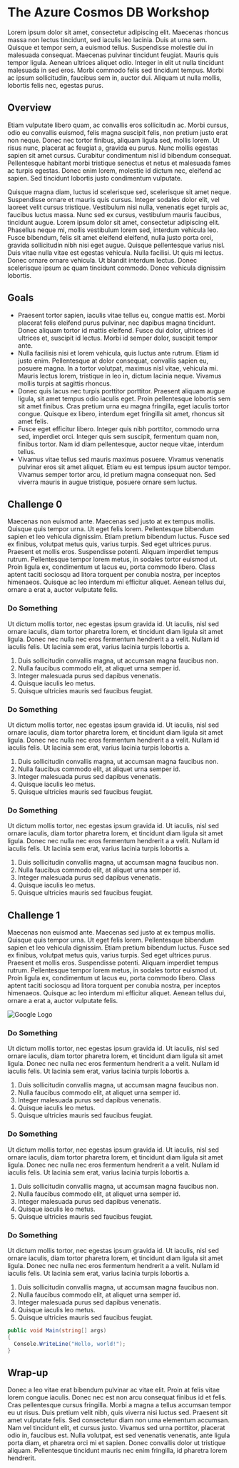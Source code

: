 # The Azure Cosmos DB Workshop

Lorem ipsum dolor sit amet, consectetur adipiscing elit. Maecenas rhoncus massa non lectus tincidunt, sed iaculis leo lacinia. Duis at urna sem. Quisque et tempor sem, a euismod tellus. Suspendisse molestie dui in malesuada consequat. Maecenas pulvinar tincidunt feugiat. Mauris quis tempor ligula. Aenean ultrices aliquet odio. Integer in elit ut nulla tincidunt malesuada in sed eros. Morbi commodo felis sed tincidunt tempus. Morbi ac ipsum sollicitudin, faucibus sem in, auctor dui. Aliquam ut nulla mollis, lobortis felis nec, egestas purus.

## Overview

Etiam vulputate libero quam, ac convallis eros sollicitudin ac. Morbi cursus, odio eu convallis euismod, felis magna suscipit felis, non pretium justo erat non neque. Donec nec tortor finibus, aliquam ligula sed, mollis lorem. Ut risus nunc, placerat ac feugiat a, gravida eu purus. Nunc mollis egestas sapien sit amet cursus. Curabitur condimentum nisl id bibendum consequat. Pellentesque habitant morbi tristique senectus et netus et malesuada fames ac turpis egestas. Donec enim lorem, molestie id dictum nec, eleifend ac sapien. Sed tincidunt lobortis justo condimentum vulputate.

Quisque magna diam, luctus id scelerisque sed, scelerisque sit amet neque. Suspendisse ornare et mauris quis cursus. Integer sodales dolor elit, vel laoreet velit cursus tristique. Vestibulum nisi nulla, venenatis eget turpis ac, faucibus luctus massa. Nunc sed ex cursus, vestibulum mauris faucibus, tincidunt augue. Lorem ipsum dolor sit amet, consectetur adipiscing elit. Phasellus neque mi, mollis vestibulum lorem sed, interdum vehicula leo. Fusce bibendum, felis sit amet eleifend eleifend, nulla justo porta orci, gravida sollicitudin nibh nisi eget augue. Quisque pellentesque varius nisl. Duis vitae nulla vitae est egestas vehicula. Nulla facilisi. Ut quis mi lectus. Donec ornare ornare vehicula. Ut blandit interdum lectus. Donec scelerisque ipsum ac quam tincidunt commodo. Donec vehicula dignissim lobortis.

## Goals

-   Praesent tortor sapien, iaculis vitae tellus eu, congue mattis est. Morbi placerat felis eleifend purus pulvinar, nec dapibus magna tincidunt. Donec aliquam tortor id mattis eleifend. Fusce dui dolor, ultrices id ultrices et, suscipit id lectus. Morbi id semper dolor, suscipit tempor ante. 
-   Nulla facilisis nisi et lorem vehicula, quis luctus ante rutrum. Etiam id justo enim. Pellentesque at dolor consequat, convallis sapien eu, posuere magna. In a tortor volutpat, maximus nisl vitae, vehicula mi. Mauris lectus lorem, tristique in leo in, dictum lacinia neque. Vivamus mollis turpis at sagittis rhoncus.
-   Donec quis lacus nec turpis porttitor porttitor. Praesent aliquam augue ligula, sit amet tempus odio iaculis eget. Proin pellentesque lobortis sem sit amet finibus. Cras pretium urna eu magna fringilla, eget iaculis tortor congue. Quisque ex libero, interdum eget fringilla sit amet, rhoncus sit amet felis. 
-   Fusce eget efficitur libero. Integer quis nibh porttitor, commodo urna sed, imperdiet orci. Integer quis sem suscipit, fermentum quam non, finibus tortor. Nam id diam pellentesque, auctor neque vitae, interdum tellus. 
-   Vivamus vitae tellus sed mauris maximus posuere. Vivamus venenatis pulvinar eros sit amet aliquet. Etiam eu est tempus ipsum auctor tempor. Vivamus semper tortor arcu, id pretium magna consequat non. Sed viverra mauris in augue tristique, posuere ornare sem luctus.

## Challenge 0

Maecenas non euismod ante. Maecenas sed justo at ex tempus mollis. Quisque quis tempor urna. Ut eget felis lorem. Pellentesque bibendum sapien et leo vehicula dignissim. Etiam pretium bibendum luctus. Fusce sed ex finibus, volutpat metus quis, varius turpis. Sed eget ultrices purus. Praesent et mollis eros. Suspendisse potenti. Aliquam imperdiet tempus rutrum. Pellentesque tempor lorem metus, in sodales tortor euismod ut. Proin ligula ex, condimentum ut lacus eu, porta commodo libero. Class aptent taciti sociosqu ad litora torquent per conubia nostra, per inceptos himenaeos. Quisque ac leo interdum mi efficitur aliquet. Aenean tellus dui, ornare a erat a, auctor vulputate felis.

### Do Something

Ut dictum mollis tortor, nec egestas ipsum gravida id. Ut iaculis, nisl sed ornare iaculis, diam tortor pharetra lorem, et tincidunt diam ligula sit amet ligula. Donec nec nulla nec eros fermentum hendrerit a a velit. Nullam id iaculis felis. Ut lacinia sem erat, varius lacinia turpis lobortis a.

1.  Duis sollicitudin convallis magna, ut accumsan magna faucibus non. 
1.  Nulla faucibus commodo elit, at aliquet urna semper id. 
1.  Integer malesuada purus sed dapibus venenatis. 
1.  Quisque iaculis leo metus. 
1.  Quisque ultricies mauris sed faucibus feugiat. 

### Do Something

Ut dictum mollis tortor, nec egestas ipsum gravida id. Ut iaculis, nisl sed ornare iaculis, diam tortor pharetra lorem, et tincidunt diam ligula sit amet ligula. Donec nec nulla nec eros fermentum hendrerit a a velit. Nullam id iaculis felis. Ut lacinia sem erat, varius lacinia turpis lobortis a.

1.  Duis sollicitudin convallis magna, ut accumsan magna faucibus non. 
1.  Nulla faucibus commodo elit, at aliquet urna semper id. 
1.  Integer malesuada purus sed dapibus venenatis. 
1.  Quisque iaculis leo metus. 
1.  Quisque ultricies mauris sed faucibus feugiat. 

### Do Something

Ut dictum mollis tortor, nec egestas ipsum gravida id. Ut iaculis, nisl sed ornare iaculis, diam tortor pharetra lorem, et tincidunt diam ligula sit amet ligula. Donec nec nulla nec eros fermentum hendrerit a a velit. Nullam id iaculis felis. Ut lacinia sem erat, varius lacinia turpis lobortis a.

1.  Duis sollicitudin convallis magna, ut accumsan magna faucibus non. 
1.  Nulla faucibus commodo elit, at aliquet urna semper id. 
1.  Integer malesuada purus sed dapibus venenatis. 
1.  Quisque iaculis leo metus. 
1.  Quisque ultricies mauris sed faucibus feugiat. 

## Challenge 1

Maecenas non euismod ante. Maecenas sed justo at ex tempus mollis. Quisque quis tempor urna. Ut eget felis lorem. Pellentesque bibendum sapien et leo vehicula dignissim. Etiam pretium bibendum luctus. Fusce sed ex finibus, volutpat metus quis, varius turpis. Sed eget ultrices purus. Praesent et mollis eros. Suspendisse potenti. Aliquam imperdiet tempus rutrum. Pellentesque tempor lorem metus, in sodales tortor euismod ut. Proin ligula ex, condimentum ut lacus eu, porta commodo libero. Class aptent taciti sociosqu ad litora torquent per conubia nostra, per inceptos himenaeos. Quisque ac leo interdum mi efficitur aliquet. Aenean tellus dui, ornare a erat a, auctor vulputate felis.

![Google Logo](https://www.google.com/images/branding/googlelogo/1x/googlelogo_color_272x92dp.png)

### Do Something

Ut dictum mollis tortor, nec egestas ipsum gravida id. Ut iaculis, nisl sed ornare iaculis, diam tortor pharetra lorem, et tincidunt diam ligula sit amet ligula. Donec nec nulla nec eros fermentum hendrerit a a velit. Nullam id iaculis felis. Ut lacinia sem erat, varius lacinia turpis lobortis a.

1.  Duis sollicitudin convallis magna, ut accumsan magna faucibus non. 
1.  Nulla faucibus commodo elit, at aliquet urna semper id. 
1.  Integer malesuada purus sed dapibus venenatis. 
1.  Quisque iaculis leo metus. 
1.  Quisque ultricies mauris sed faucibus feugiat. 

### Do Something

Ut dictum mollis tortor, nec egestas ipsum gravida id. Ut iaculis, nisl sed ornare iaculis, diam tortor pharetra lorem, et tincidunt diam ligula sit amet ligula. Donec nec nulla nec eros fermentum hendrerit a a velit. Nullam id iaculis felis. Ut lacinia sem erat, varius lacinia turpis lobortis a.

1.  Duis sollicitudin convallis magna, ut accumsan magna faucibus non. 
1.  Nulla faucibus commodo elit, at aliquet urna semper id. 
1.  Integer malesuada purus sed dapibus venenatis. 
1.  Quisque iaculis leo metus. 
1.  Quisque ultricies mauris sed faucibus feugiat. 

### Do Something

Ut dictum mollis tortor, nec egestas ipsum gravida id. Ut iaculis, nisl sed ornare iaculis, diam tortor pharetra lorem, et tincidunt diam ligula sit amet ligula. Donec nec nulla nec eros fermentum hendrerit a a velit. Nullam id iaculis felis. Ut lacinia sem erat, varius lacinia turpis lobortis a.

1.  Duis sollicitudin convallis magna, ut accumsan magna faucibus non. 
1.  Nulla faucibus commodo elit, at aliquet urna semper id. 
1.  Integer malesuada purus sed dapibus venenatis. 
1.  Quisque iaculis leo metus. 
1.  Quisque ultricies mauris sed faucibus feugiat. 

```csharp
public void Main(string[] args)
{
  Console.WriteLine("Hello, world!");
}
```

## Wrap-up

Donec a leo vitae erat bibendum pulvinar ac vitae elit. Proin at felis vitae lorem congue iaculis. Donec nec est non arcu consequat finibus id et felis. Cras pellentesque cursus fringilla. Morbi a magna a tellus accumsan tempor eu ut risus. Duis pretium velit nibh, quis viverra nisi luctus sed. Praesent sit amet vulputate felis. Sed consectetur diam non urna elementum accumsan. Nam vel tincidunt elit, et cursus justo. Vivamus sed urna porttitor, placerat odio in, faucibus est. Nulla volutpat, est sed venenatis venenatis, ante ligula porta diam, et pharetra orci mi et sapien. Donec convallis dolor ut tristique aliquam. Pellentesque tincidunt mauris nec enim fringilla, id pharetra lorem hendrerit.
